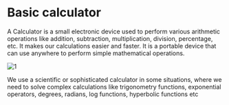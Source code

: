 
# Basic calculator

A Calculator is a small electronic device used to perform various arithmetic operations like addition, subtraction, multiplication, division, percentage, etc. It makes our calculations easier and faster. It is a portable device that can use anywhere to perform simple mathematical operations.



![1](https://user-images.githubusercontent.com/55504490/142426437-34abc449-631d-4400-89e1-4d8a9b737276.jpg)




We use a scientific or sophisticated calculator in some situations, where we need to solve complex calculations like trigonometry functions, exponential operators, degrees, radians, log functions, hyperbolic functions etc

